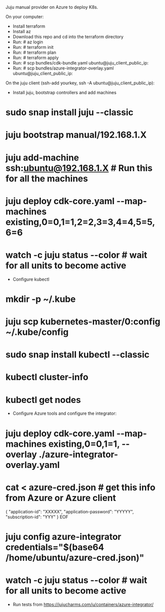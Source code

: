 Juju manual provider on Azure to deploy K8s.

On your computer:
- Install terraform
- Install az
- Download this repo and cd into the terraform directory
- Run: # az login
- Run: # terraform init
- Run: # terraform plan
- Run: # terraform apply
- Run: # scp bundles/cdk-bundle.yaml ubuntu@juju_client_public_ip:
- Run: # scp bundles/azure-integrator-overlay.yaml ubuntu@juju_client_public_ip:



On the juju client (ssh-add yourkey, ssh -A ubuntu@juju_client_public_ip):
- Install juju, bootstrap controllers and add machines

# sudo snap install juju --classic
# juju bootstrap manual/192.168.1.X
# juju add-machine ssh:ubuntu@192.168.1.X  # Run this for all the machines
# juju deploy cdk-core.yaml --map-machines existing,0=0,1=1,2=2,3=3,4=4,5=5,6=6
# watch -c juju status --color # wait for all units to become active


- Configure kubectl

# mkdir -p ~/.kube
# juju scp kubernetes-master/0:config ~/.kube/config
# sudo snap install kubectl --classic
# kubectl cluster-info
# kubectl get nodes


- Configure Azure tools and configure the integrator:

# juju deploy cdk-core.yaml --map-machines existing,0=0,1=1, --overlay ./azure-integrator-overlay.yaml
# cat <<EOF > azure-cred.json   # get this info from Azure or Azure client
{
  "application-id": "XXXXX",
  "application-password": "YYYYY",
  "subscription-id": "YYY"
}
EOF
# juju config azure-integrator  credentials="$(base64 /home/ubuntu/azure-cred.json)"
# watch -c juju status --color # wait for all units to become active

- Run tests from https://jujucharms.com/u/containers/azure-integrator/


